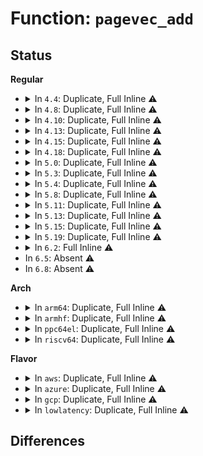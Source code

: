 # Function: <code>pagevec_add</code>

## Status
<b>Regular</b>
<ul>
<li>
<details>
<summary>In <code>4.4</code>: Duplicate, Full Inline ⚠️</summary>

**Collision:** Static Duplication

**Inline:** Full

**Transformation:** False

**Instances:**

```
In mm/swap.c (ffffffff8119dc98)
Location: include/linux/pagevec.h:60
Inline: True
Inline callers:
  - mm/swap.c:__lru_cache_add
  - mm/swap.c:rotate_reclaimable_page
  - mm/swap.c:deactivate_file_page
```
```
In mm/mlock.c (ffffffff811c2e45)
Location: include/linux/pagevec.h:60
Inline: True
Inline callers:
  - mm/mlock.c:__munlock_pagevec
  - mm/mlock.c:__munlock_pagevec
  - mm/mlock.c:munlock_vma_pages_range
  - mm/mlock.c:munlock_vma_pages_range
```
</details>
</li>
<li>
<details>
<summary>In <code>4.8</code>: Duplicate, Full Inline ⚠️</summary>

**Collision:** Static Duplication

**Inline:** Full

**Transformation:** False

**Instances:**

```
In mm/swap.c (ffffffff811b3b66)
Location: include/linux/pagevec.h:60
Inline: True
Inline callers:
  - mm/swap.c:deactivate_page
  - mm/swap.c:deactivate_file_page
  - mm/swap.c:__lru_cache_add
  - mm/swap.c:activate_page
  - mm/swap.c:rotate_reclaimable_page
```
```
In mm/mlock.c (ffffffff811df2c3)
Location: include/linux/pagevec.h:60
Inline: True
Inline callers:
  - mm/mlock.c:munlock_vma_pages_range
  - mm/mlock.c:munlock_vma_pages_range
  - mm/mlock.c:__munlock_pagevec
  - mm/mlock.c:__munlock_pagevec
```
</details>
</li>
<li>
<details>
<summary>In <code>4.10</code>: Duplicate, Full Inline ⚠️</summary>

**Collision:** Static Duplication

**Inline:** Full

**Transformation:** False

**Instances:**

```
In mm/swap.c (ffffffff811c41f6)
Location: include/linux/pagevec.h:60
Inline: True
Inline callers:
  - mm/swap.c:deactivate_page
  - mm/swap.c:deactivate_file_page
  - mm/swap.c:__lru_cache_add
  - mm/swap.c:activate_page
  - mm/swap.c:rotate_reclaimable_page
```
```
In mm/mlock.c (ffffffff811ef0d7)
Location: include/linux/pagevec.h:60
Inline: True
Inline callers:
  - mm/mlock.c:munlock_vma_pages_range
  - mm/mlock.c:munlock_vma_pages_range
  - mm/mlock.c:__munlock_pagevec
  - mm/mlock.c:__munlock_pagevec
```
</details>
</li>
<li>
<details>
<summary>In <code>4.13</code>: Duplicate, Full Inline ⚠️</summary>

**Collision:** Static Duplication

**Inline:** Full

**Transformation:** False

**Instances:**

```
In mm/swap.c (ffffffff811cc5e8)
Location: include/linux/pagevec.h:60
Inline: True
Inline callers:
  - mm/swap.c:mark_page_lazyfree
  - mm/swap.c:deactivate_file_page
  - mm/swap.c:__lru_cache_add
  - mm/swap.c:activate_page
  - mm/swap.c:rotate_reclaimable_page
```
```
In mm/mlock.c (ffffffff811fa00d)
Location: include/linux/pagevec.h:60
Inline: True
Inline callers:
  - mm/mlock.c:munlock_vma_pages_range
  - mm/mlock.c:munlock_vma_pages_range
  - mm/mlock.c:__munlock_pagevec
  - mm/mlock.c:__munlock_pagevec
```
</details>
</li>
<li>
<details>
<summary>In <code>4.15</code>: Duplicate, Full Inline ⚠️</summary>

**Collision:** Static Duplication

**Inline:** Full

**Transformation:** False

**Instances:**

```
In mm/swap.c (ffffffff811e1615)
Location: include/linux/pagevec.h:77
Inline: True
Inline callers:
  - mm/swap.c:mark_page_lazyfree
  - mm/swap.c:deactivate_file_page
  - mm/swap.c:__lru_cache_add
  - mm/swap.c:activate_page
  - mm/swap.c:rotate_reclaimable_page
```
```
In mm/truncate.c (ffffffff811e2712)
Location: include/linux/pagevec.h:77
Inline: True
Inline callers:
  - mm/truncate.c:truncate_inode_pages_range
```
```
In mm/mlock.c (ffffffff812124a6)
Location: include/linux/pagevec.h:77
Inline: True
Inline callers:
  - mm/mlock.c:munlock_vma_pages_range
  - mm/mlock.c:munlock_vma_pages_range
  - mm/mlock.c:__munlock_pagevec
  - mm/mlock.c:__munlock_pagevec
```
</details>
</li>
<li>
<details>
<summary>In <code>4.18</code>: Duplicate, Full Inline ⚠️</summary>

**Collision:** Static Duplication

**Inline:** Full

**Transformation:** False

**Instances:**

```
In mm/swap.c (ffffffff81202d5a)
Location: include/linux/pagevec.h:77
Inline: True
Inline callers:
  - mm/swap.c:mark_page_lazyfree
  - mm/swap.c:deactivate_file_page
  - mm/swap.c:__lru_cache_add
  - mm/swap.c:activate_page
  - mm/swap.c:rotate_reclaimable_page
```
```
In mm/truncate.c (ffffffff81203d40)
Location: include/linux/pagevec.h:77
Inline: True
Inline callers:
  - mm/truncate.c:truncate_inode_pages_range
```
```
In mm/mlock.c (ffffffff812332bb)
Location: include/linux/pagevec.h:77
Inline: True
Inline callers:
  - mm/mlock.c:munlock_vma_pages_range
  - mm/mlock.c:munlock_vma_pages_range
  - mm/mlock.c:__munlock_pagevec
  - mm/mlock.c:__munlock_pagevec
```
</details>
</li>
<li>
<details>
<summary>In <code>5.0</code>: Duplicate, Full Inline ⚠️</summary>

**Collision:** Static Duplication

**Inline:** Full

**Transformation:** False

**Instances:**

```
In mm/swap.c (ffffffff812156ea)
Location: include/linux/pagevec.h:79
Inline: True
Inline callers:
  - mm/swap.c:mark_page_lazyfree
  - mm/swap.c:deactivate_file_page
  - mm/swap.c:__lru_cache_add
  - mm/swap.c:activate_page
  - mm/swap.c:rotate_reclaimable_page
```
```
In mm/truncate.c (ffffffff81216700)
Location: include/linux/pagevec.h:79
Inline: True
Inline callers:
  - mm/truncate.c:truncate_inode_pages_range
```
```
In mm/mlock.c (ffffffff81246a8c)
Location: include/linux/pagevec.h:79
Inline: True
Inline callers:
  - mm/mlock.c:munlock_vma_pages_range
  - mm/mlock.c:munlock_vma_pages_range
  - mm/mlock.c:__munlock_pagevec
  - mm/mlock.c:__munlock_pagevec
```
</details>
</li>
<li>
<details>
<summary>In <code>5.3</code>: Duplicate, Full Inline ⚠️</summary>

**Collision:** Static Duplication

**Inline:** Full

**Transformation:** False

**Instances:**

```
In mm/swap.c (ffffffff812250e9)
Location: include/linux/pagevec.h:79
Inline: True
Inline callers:
  - mm/swap.c:mark_page_lazyfree
  - mm/swap.c:deactivate_file_page
  - mm/swap.c:__lru_cache_add
  - mm/swap.c:activate_page
  - mm/swap.c:rotate_reclaimable_page
```
```
In mm/truncate.c (ffffffff812260d1)
Location: include/linux/pagevec.h:79
Inline: True
Inline callers:
  - mm/truncate.c:truncate_inode_pages_range
```
```
In mm/mlock.c (ffffffff81258c8d)
Location: include/linux/pagevec.h:79
Inline: True
Inline callers:
  - mm/mlock.c:munlock_vma_pages_range
  - mm/mlock.c:munlock_vma_pages_range
  - mm/mlock.c:__munlock_pagevec
  - mm/mlock.c:__munlock_pagevec
```
</details>
</li>
<li>
<details>
<summary>In <code>5.4</code>: Duplicate, Full Inline ⚠️</summary>

**Collision:** Static Duplication

**Inline:** Full

**Transformation:** False

**Instances:**

```
In mm/swap.c (ffffffff81232f69)
Location: include/linux/pagevec.h:79
Inline: True
Inline callers:
  - mm/swap.c:mark_page_lazyfree
  - mm/swap.c:deactivate_page
  - mm/swap.c:deactivate_file_page
  - mm/swap.c:__lru_cache_add
  - mm/swap.c:activate_page
  - mm/swap.c:rotate_reclaimable_page
```
```
In mm/truncate.c (ffffffff81233f31)
Location: include/linux/pagevec.h:79
Inline: True
Inline callers:
  - mm/truncate.c:truncate_inode_pages_range
```
```
In mm/mlock.c (ffffffff8126715d)
Location: include/linux/pagevec.h:79
Inline: True
Inline callers:
  - mm/mlock.c:munlock_vma_pages_range
  - mm/mlock.c:munlock_vma_pages_range
  - mm/mlock.c:__munlock_pagevec
  - mm/mlock.c:__munlock_pagevec
```
</details>
</li>
<li>
<details>
<summary>In <code>5.8</code>: Duplicate, Full Inline ⚠️</summary>

**Collision:** Static Duplication

**Inline:** Full

**Transformation:** False

**Instances:**

```
In mm/swap.c (ffffffff81260509)
Location: include/linux/pagevec.h:79
Inline: True
Inline callers:
  - mm/swap.c:mark_page_lazyfree
  - mm/swap.c:deactivate_page
  - mm/swap.c:deactivate_file_page
  - mm/swap.c:lru_cache_add
  - mm/swap.c:activate_page
  - mm/swap.c:rotate_reclaimable_page
```
```
In mm/truncate.c (ffffffff81261501)
Location: include/linux/pagevec.h:79
Inline: True
Inline callers:
  - mm/truncate.c:truncate_inode_pages_range
```
```
In mm/mlock.c (ffffffff81297263)
Location: include/linux/pagevec.h:79
Inline: True
Inline callers:
  - mm/mlock.c:munlock_vma_pages_range
  - mm/mlock.c:__munlock_pagevec_fill
  - mm/mlock.c:__munlock_pagevec
  - mm/mlock.c:__putback_lru_fast_prepare
```
</details>
</li>
<li>
<details>
<summary>In <code>5.11</code>: Duplicate, Full Inline ⚠️</summary>

**Collision:** Static Duplication

**Inline:** Full

**Transformation:** False

**Instances:**

```
In mm/swap.c (ffffffff8126a639)
Location: include/linux/pagevec.h:76
Inline: True
Inline callers:
  - mm/swap.c:mark_page_lazyfree
  - mm/swap.c:deactivate_page
  - mm/swap.c:deactivate_file_page
  - mm/swap.c:lru_cache_add
  - mm/swap.c:activate_page
  - mm/swap.c:rotate_reclaimable_page
```
```
In mm/truncate.c (ffffffff8126b901)
Location: include/linux/pagevec.h:76
Inline: True
Inline callers:
  - mm/truncate.c:truncate_inode_pages_range
```
```
In mm/mlock.c (ffffffff812a2215)
Location: include/linux/pagevec.h:76
Inline: True
Inline callers:
  - mm/mlock.c:munlock_vma_pages_range
  - mm/mlock.c:__munlock_pagevec_fill
  - mm/mlock.c:__munlock_pagevec
  - mm/mlock.c:__putback_lru_fast_prepare
```
</details>
</li>
<li>
<details>
<summary>In <code>5.13</code>: Duplicate, Full Inline ⚠️</summary>

**Collision:** Static Duplication

**Inline:** Full

**Transformation:** False

**Instances:**

```
In mm/filemap.c (ffffffff8126224a)
Location: include/linux/pagevec.h:72
Inline: True
Inline callers:
  - mm/filemap.c:filemap_get_pages
  - mm/filemap.c:filemap_get_read_batch
  - mm/filemap.c:find_lock_entries
```
```
In mm/swap.c (ffffffff8126f76f)
Location: include/linux/pagevec.h:72
Inline: True
Inline callers:
  - mm/swap.c:mark_page_lazyfree
  - mm/swap.c:deactivate_page
  - mm/swap.c:deactivate_file_page
  - mm/swap.c:lru_cache_add
  - mm/swap.c:mark_page_accessed
  - mm/swap.c:rotate_reclaimable_page
```
```
In mm/mlock.c (ffffffff812a7aa5)
Location: include/linux/pagevec.h:72
Inline: True
Inline callers:
  - mm/mlock.c:munlock_vma_pages_range
  - mm/mlock.c:__munlock_pagevec_fill
  - mm/mlock.c:__munlock_pagevec
  - mm/mlock.c:__munlock_pagevec
```
</details>
</li>
<li>
<details>
<summary>In <code>5.15</code>: Duplicate, Full Inline ⚠️</summary>

**Collision:** Static Duplication

**Inline:** Full

**Transformation:** False

**Instances:**

```
In mm/filemap.c (ffffffff8129e8af)
Location: include/linux/pagevec.h:72
Inline: True
Inline callers:
  - mm/filemap.c:filemap_get_pages
  - mm/filemap.c:filemap_get_read_batch
  - mm/filemap.c:find_lock_entries
```
```
In mm/swap.c (ffffffff812ac8bf)
Location: include/linux/pagevec.h:72
Inline: True
Inline callers:
  - mm/swap.c:mark_page_lazyfree
  - mm/swap.c:deactivate_page
  - mm/swap.c:deactivate_file_page
  - mm/swap.c:lru_cache_add
  - mm/swap.c:mark_page_accessed
  - mm/swap.c:rotate_reclaimable_page
```
```
In mm/mlock.c (ffffffff812e90c5)
Location: include/linux/pagevec.h:72
Inline: True
Inline callers:
  - mm/mlock.c:munlock_vma_pages_range
  - mm/mlock.c:__munlock_pagevec_fill
  - mm/mlock.c:__munlock_pagevec
  - mm/mlock.c:__munlock_pagevec
```
</details>
</li>
<li>
<details>
<summary>In <code>5.19</code>: Duplicate, Full Inline ⚠️</summary>

**Collision:** Static Duplication

**Inline:** Full

**Transformation:** False

**Instances:**

```
In mm/swap.c (ffffffff81306c06)
Location: include/linux/pagevec.h:73
Inline: True
Inline callers:
  - mm/swap.c:mark_page_lazyfree
  - mm/swap.c:deactivate_page
  - mm/swap.c:deactivate_file_folio
  - mm/swap.c:folio_add_lru
  - mm/swap.c:folio_mark_accessed
  - mm/swap.c:folio_rotate_reclaimable
```
```
In mm/mlock.c (ffffffff8134c465)
Location: include/linux/pagevec.h:73
Inline: True
Inline callers:
  - mm/mlock.c:munlock_page
  - mm/mlock.c:mlock_new_page
  - mm/mlock.c:mlock_folio
```
</details>
</li>
<li>
<details>
<summary>In <code>6.2</code>: Full Inline ⚠️</summary>

**Collision:** Unique Static

**Inline:** Full

**Transformation:** False

**Instances:**

```
In mm/mlock.c (ffffffff813c4ff5)
Location: include/linux/pagevec.h:62
Inline: True
Inline callers:
  - mm/mlock.c:munlock_page
  - mm/mlock.c:mlock_new_page
  - mm/mlock.c:mlock_folio
```
</details>
</li>
<li>
In <code>6.5</code>: Absent ⚠️
</li>
<li>
In <code>6.8</code>: Absent ⚠️
</li>
</ul>
<b>Arch</b>
<ul>
<li>
<details>
<summary>In <code>arm64</code>: Duplicate, Full Inline ⚠️</summary>

**Collision:** Static Duplication

**Inline:** Full

**Transformation:** False

**Instances:**

```
In mm/swap.c (ffff8000102c3000)
Location: include/linux/pagevec.h:79
Inline: True
Inline callers:
  - mm/swap.c:mark_page_lazyfree
  - mm/swap.c:deactivate_page
  - mm/swap.c:deactivate_file_page
  - mm/swap.c:__lru_cache_add
  - mm/swap.c:activate_page
  - mm/swap.c:rotate_reclaimable_page
```
```
In mm/truncate.c (ffff8000102c4674)
Location: include/linux/pagevec.h:79
Inline: True
Inline callers:
  - mm/truncate.c:truncate_inode_pages_range
```
```
In mm/mlock.c (ffff8000102fe280)
Location: include/linux/pagevec.h:79
Inline: True
Inline callers:
  - mm/mlock.c:munlock_vma_pages_range
  - mm/mlock.c:munlock_vma_pages_range
  - mm/mlock.c:__munlock_pagevec
  - mm/mlock.c:__munlock_pagevec
```
</details>
</li>
<li>
<details>
<summary>In <code>armhf</code>: Duplicate, Full Inline ⚠️</summary>

**Collision:** Static Duplication

**Inline:** Full

**Transformation:** False

**Instances:**

```
In mm/swap.c (c04ee140)
Location: include/linux/pagevec.h:79
Inline: True
Inline callers:
  - mm/swap.c:mark_page_lazyfree
  - mm/swap.c:deactivate_page
  - mm/swap.c:deactivate_file_page
  - mm/swap.c:__lru_cache_add
  - mm/swap.c:activate_page
  - mm/swap.c:rotate_reclaimable_page
```
```
In mm/truncate.c (c04eef14)
Location: include/linux/pagevec.h:79
Inline: True
Inline callers:
  - mm/truncate.c:truncate_inode_pages_range
```
```
In mm/mlock.c (c051d39c)
Location: include/linux/pagevec.h:79
Inline: True
Inline callers:
  - mm/mlock.c:munlock_vma_pages_range
  - mm/mlock.c:munlock_vma_pages_range
  - mm/mlock.c:__munlock_pagevec
  - mm/mlock.c:__munlock_pagevec
```
</details>
</li>
<li>
<details>
<summary>In <code>ppc64el</code>: Duplicate, Full Inline ⚠️</summary>

**Collision:** Static Duplication

**Inline:** Full

**Transformation:** False

**Instances:**

```
In mm/swap.c (c00000000037d2e4)
Location: include/linux/pagevec.h:79
Inline: True
Inline callers:
  - mm/swap.c:mark_page_lazyfree
  - mm/swap.c:deactivate_page
  - mm/swap.c:deactivate_file_page
  - mm/swap.c:__lru_cache_add
  - mm/swap.c:activate_page
  - mm/swap.c:rotate_reclaimable_page
```
```
In mm/truncate.c (c00000000037eb68)
Location: include/linux/pagevec.h:79
Inline: True
Inline callers:
  - mm/truncate.c:truncate_inode_pages_range
```
```
In mm/mlock.c (c0000000003c9b84)
Location: include/linux/pagevec.h:79
Inline: True
Inline callers:
  - mm/mlock.c:munlock_vma_pages_range
  - mm/mlock.c:munlock_vma_pages_range
  - mm/mlock.c:__munlock_pagevec
  - mm/mlock.c:__munlock_pagevec
```
</details>
</li>
<li>
<details>
<summary>In <code>riscv64</code>: Duplicate, Full Inline ⚠️</summary>

**Collision:** Static Duplication

**Inline:** Full

**Transformation:** False

**Instances:**

```
In mm/swap.c (ffffffe0001e42c2)
Location: include/linux/pagevec.h:79
Inline: True
Inline callers:
  - mm/swap.c:mark_page_lazyfree
  - mm/swap.c:deactivate_page
  - mm/swap.c:deactivate_file_page
  - mm/swap.c:__lru_cache_add
  - mm/swap.c:activate_page
  - mm/swap.c:rotate_reclaimable_page
```
```
In mm/truncate.c (ffffffe0001e4ef0)
Location: include/linux/pagevec.h:79
Inline: True
Inline callers:
  - mm/truncate.c:truncate_inode_pages_range
```
```
In mm/mlock.c (ffffffe00020c830)
Location: include/linux/pagevec.h:79
Inline: True
Inline callers:
  - mm/mlock.c:munlock_vma_pages_range
  - mm/mlock.c:munlock_vma_pages_range
  - mm/mlock.c:__munlock_pagevec
  - mm/mlock.c:__munlock_pagevec
```
</details>
</li>
</ul>
<b>Flavor</b>
<ul>
<li>
<details>
<summary>In <code>aws</code>: Duplicate, Full Inline ⚠️</summary>

**Collision:** Static Duplication

**Inline:** Full

**Transformation:** False

**Instances:**

```
In mm/swap.c (ffffffff8122b5b9)
Location: include/linux/pagevec.h:79
Inline: True
Inline callers:
  - mm/swap.c:mark_page_lazyfree
  - mm/swap.c:deactivate_page
  - mm/swap.c:deactivate_file_page
  - mm/swap.c:__lru_cache_add
  - mm/swap.c:activate_page
  - mm/swap.c:rotate_reclaimable_page
```
```
In mm/truncate.c (ffffffff8122c581)
Location: include/linux/pagevec.h:79
Inline: True
Inline callers:
  - mm/truncate.c:truncate_inode_pages_range
```
```
In mm/mlock.c (ffffffff8125f7ad)
Location: include/linux/pagevec.h:79
Inline: True
Inline callers:
  - mm/mlock.c:munlock_vma_pages_range
  - mm/mlock.c:munlock_vma_pages_range
  - mm/mlock.c:__munlock_pagevec
  - mm/mlock.c:__munlock_pagevec
```
</details>
</li>
<li>
<details>
<summary>In <code>azure</code>: Duplicate, Full Inline ⚠️</summary>

**Collision:** Static Duplication

**Inline:** Full

**Transformation:** False

**Instances:**

```
In mm/swap.c (ffffffff8121e6a9)
Location: include/linux/pagevec.h:79
Inline: True
Inline callers:
  - mm/swap.c:mark_page_lazyfree
  - mm/swap.c:deactivate_page
  - mm/swap.c:deactivate_file_page
  - mm/swap.c:__lru_cache_add
  - mm/swap.c:activate_page
  - mm/swap.c:rotate_reclaimable_page
```
```
In mm/truncate.c (ffffffff8121f661)
Location: include/linux/pagevec.h:79
Inline: True
Inline callers:
  - mm/truncate.c:truncate_inode_pages_range
```
```
In mm/mlock.c (ffffffff81251bcd)
Location: include/linux/pagevec.h:79
Inline: True
Inline callers:
  - mm/mlock.c:munlock_vma_pages_range
  - mm/mlock.c:munlock_vma_pages_range
  - mm/mlock.c:__munlock_pagevec
  - mm/mlock.c:__munlock_pagevec
```
</details>
</li>
<li>
<details>
<summary>In <code>gcp</code>: Duplicate, Full Inline ⚠️</summary>

**Collision:** Static Duplication

**Inline:** Full

**Transformation:** False

**Instances:**

```
In mm/swap.c (ffffffff81229359)
Location: include/linux/pagevec.h:79
Inline: True
Inline callers:
  - mm/swap.c:mark_page_lazyfree
  - mm/swap.c:deactivate_page
  - mm/swap.c:deactivate_file_page
  - mm/swap.c:__lru_cache_add
  - mm/swap.c:activate_page
  - mm/swap.c:rotate_reclaimable_page
```
```
In mm/truncate.c (ffffffff8122a321)
Location: include/linux/pagevec.h:79
Inline: True
Inline callers:
  - mm/truncate.c:truncate_inode_pages_range
```
```
In mm/mlock.c (ffffffff8125d54d)
Location: include/linux/pagevec.h:79
Inline: True
Inline callers:
  - mm/mlock.c:munlock_vma_pages_range
  - mm/mlock.c:munlock_vma_pages_range
  - mm/mlock.c:__munlock_pagevec
  - mm/mlock.c:__munlock_pagevec
```
</details>
</li>
<li>
<details>
<summary>In <code>lowlatency</code>: Duplicate, Full Inline ⚠️</summary>

**Collision:** Static Duplication

**Inline:** Full

**Transformation:** False

**Instances:**

```
In mm/swap.c (ffffffff81238708)
Location: include/linux/pagevec.h:79
Inline: True
Inline callers:
  - mm/swap.c:mark_page_lazyfree
  - mm/swap.c:deactivate_page
  - mm/swap.c:deactivate_file_page
  - mm/swap.c:__lru_cache_add
  - mm/swap.c:activate_page
  - mm/swap.c:rotate_reclaimable_page
```
```
In mm/truncate.c (ffffffff81239711)
Location: include/linux/pagevec.h:79
Inline: True
Inline callers:
  - mm/truncate.c:truncate_inode_pages_range
```
```
In mm/mlock.c (ffffffff8126cf31)
Location: include/linux/pagevec.h:79
Inline: True
Inline callers:
  - mm/mlock.c:munlock_vma_pages_range
  - mm/mlock.c:munlock_vma_pages_range
  - mm/mlock.c:__munlock_pagevec
  - mm/mlock.c:__munlock_pagevec
```
</details>
</li>
</ul>

## Differences
